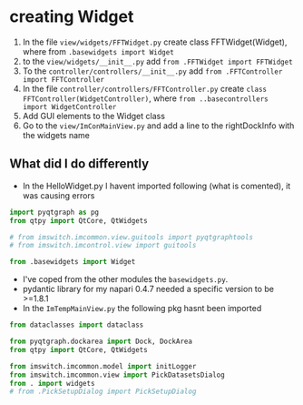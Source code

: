 # creating Widget

1. In the file `view/widgets/FFTWidget.py` create class FFTWidget(Widget), where from `.basewidgets import Widget`
2.  to the `view/widgets/__init__.py` add `from .FFTWidget import FFTWidget`
3. To the `controller/controllers/__init__.py` add `from .FFTController import FFTController`
4. In the file `controller/controllers/FFTController.py` create `class FFTController(WidgetController)`, where `from ..basecontrollers import WidgetController`
5. Add GUI elements to the Widget class
6. Go to the `view/ImConMainView.py` and add a line to the rightDockInfo with the widgets name

## What did I do differently

- In the HelloWidget.py I havent imported following (what is comented), it was causing errors
```python
import pyqtgraph as pg
from qtpy import QtCore, QtWidgets

# from imswitch.imcommon.view.guitools import pyqtgraphtools
# from imswitch.imcontrol.view import guitools

from .basewidgets import Widget
```
- I've coped from the other modules the `basewidgets.py`.
- pydantic library for my napari 0.4.7 needed a specific version to be >=1.8.1
- In the `ImTempMainView.py` the following pkg hasnt been imported
```python
from dataclasses import dataclass

from pyqtgraph.dockarea import Dock, DockArea
from qtpy import QtCore, QtWidgets

from imswitch.imcommon.model import initLogger
from imswitch.imcommon.view import PickDatasetsDialog
from . import widgets
# from .PickSetupDialog import PickSetupDialog
```
